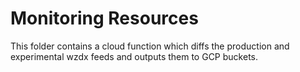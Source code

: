 # Monitoring Resources

This folder contains a cloud function which diffs the production and experimental wzdx feeds and outputs them to GCP buckets.
